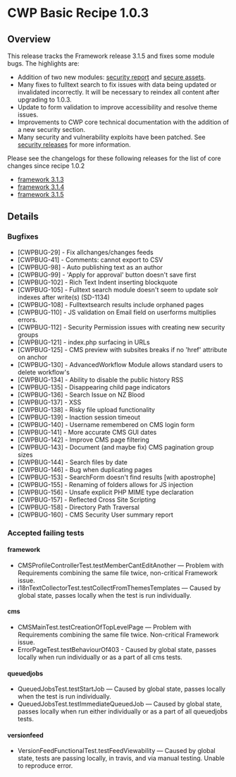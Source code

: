 # CWP Basic Recipe 1.0.3

## Overview

This release tracks the Framework release 3.1.5 and fixes some module bugs. The highlights are:

 * Addition of two new modules:
   [security report](https://github.com/silverstripe-labs/silverstripe-securityreport) and
   [secure assets](https://www.cwp.govt.nz/guides/core-technical-documentation/secureassets-module/en).
 * Many fixes to fulltext search to fix issues with data being updated or invalidated incorrectly.
   It will be necessary to reindex all content after upgrading to 1.0.3.
 * Update to form validation to improve accessibility and resolve theme issues.
 * Improvements to CWP core technical documentation with the addition of a new security section.
 * Many security and vulnerability exploits have been patched. See
   [security releases](http://www.silverstripe.org/security-releases/) for more information.

Please see the changelogs for these following releases for the list of core changes since recipe 1.0.2

 * [framework 3.1.3](http://doc.silverstripe.org/framework/en/3.1/changelogs/3.1.3)
 * [framework 3.1.4](http://doc.silverstripe.org/framework/en/3.1/changelogs/3.1.4)
 * [framework 3.1.5](http://doc.silverstripe.org/framework/en/3.1/changelogs/3.1.5)

## Details

### Bugfixes

* [CWPBUG-29] - Fix allchanges/changes feeds
* [CWPBUG-41] - Comments: cannot export to CSV
* [CWPBUG-98] - Auto publishing text as an author
* [CWPBUG-99] - 'Apply for approval' button doesn't save first
* [CWPBUG-102] - Rich Text Indent inserting blockquote
* [CWPBUG-105] - Fulltext search module doesn't seem to update solr indexes after write(s) (SD-1134)
* [CWPBUG-108] - Fulltextsearch results include orphaned pages
* [CWPBUG-110] - JS validation on Email field on userforms multiplies errors.
* [CWPBUG-112] - Security Permission issues with creating new security groups
* [CWPBUG-121] - index.php surfacing in URLs
* [CWPBUG-125] - CMS preview with subsites breaks if no 'href' attribute on anchor
* [CWPBUG-130] - AdvancedWorkflow Module allows standard users to delete workflow's
* [CWPBUG-134] - Ability to disable the public history RSS
* [CWPBUG-135] - Disappearing child page indicators
* [CWPBUG-136] - Search Issue on NZ Blood
* [CWPBUG-137] - XSS
* [CWPBUG-138] - Risky file upload functionality
* [CWPBUG-139] - Inaction session timeout
* [CWPBUG-140] - Username remembered on CMS login form
* [CWPBUG-141] - More accurate CMS GUI dates
* [CWPBUG-142] - Improve CMS page filtering
* [CWPBUG-143] - Document (and maybe fix) CMS pagination group sizes
* [CWPBUG-144] - Search files by date
* [CWPBUG-146] - Bug when duplicating pages
* [CWPBUG-153] - SearchForm doesn't find results [with apostrophe]
* [CWPBUG-155] - Renaming of folders allows for JS injection
* [CWPBUG-156] - Unsafe explicit PHP MIME type declaration
* [CWPBUG-157] - Reflected Cross Site Scripting
* [CWPBUG-158] - Directory Path Traversal
* [CWPBUG-160] - CMS Security User summary report

### Accepted failing tests

#### framework

* CMSProfileControllerTest.testMemberCantEditAnother — Problem with Requirements combining the same file twice,
  non-critical Framework issue.
* i18nTextCollectorTest.testCollectFromThemesTemplates — Caused by global state, passes locally when the test is
  run individually.

#### cms

* CMSMainTest.testCreationOfTopLevelPage — Problem with Requirements combining the same file twice. Non-critical
  Framework issue.
* ErrorPageTest.testBehaviourOf403 - Caused by global state, passes locally when run individually or as a part of
  all cms tests.

#### queuedjobs

* QueuedJobsTest.testStartJob — Caused by global state, passes locally when the test is run individually.
* QueuedJobsTest.testImmediateQueuedJob — Caused by global state, passes locally when run either individually or as
  a part of all queuedjobs tests.

#### versionfeed

* VersionFeedFunctionalTest.testFeedViewability — Caused by global state, tests are passing locally, in travis,
  and via manual testing. Unable to reproduce error.

